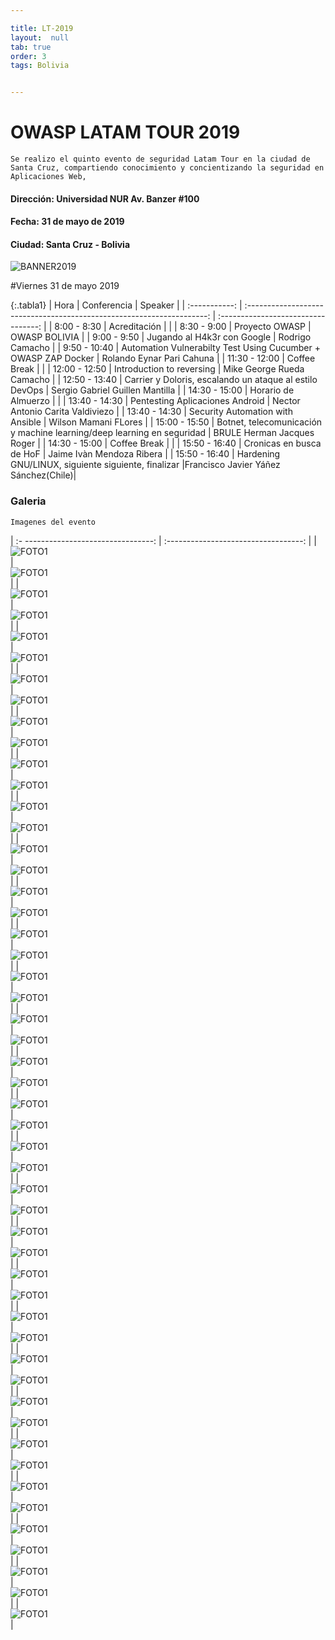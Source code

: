 ```yaml
---

title: LT-2019
layout:  null
tab: true
order: 3
tags: Bolivia


---
```

# OWASP LATAM TOUR 2019

```
Se realizo el quinto evento de seguridad Latam Tour en la ciudad de Santa Cruz, compartiendo conocimiento y concientizando la seguridad en Aplicaciones Web,
```

#### Dirección:	Universidad NUR Av. Banzer #100
#### Fecha:	31 de mayo de 2019
#### Ciudad: Santa Cruz - Bolivia


![BANNER2019](/www-chapter-bolivia/assets/images/2019_5.jpg "OWASP BOLIVIA 2019")


#Viernes 31 de mayo 2019


{:.tabla1}
|     Hora      |                              Conferencia                               |             Speaker                 |
| :-----------: | :--------------------------------------------------------------------: | :---------------------------------: |
|  8:00 - 8:30  |                             Acreditación                               |                                     |
|  8:30 - 9:00  |                            Proyecto OWASP  			                 |           OWASP BOLIVIA             |
|  9:00 - 9:50  |  				      Jugando al H4k3r con Google	   					 |   		 Rodrigo Camacho           |
| 9:50  - 10:40 |     Automation Vulnerabilty Test Using Cucumber + OWASP ZAP Docker	 |       Rolando Eynar Pari Cahuna     |
| 11:30 - 12:00 |       					  Coffee Break    		  				     |    							       |
| 12:00 - 12:50 |        				 Introduction to reversing	  			         |   	Mike George Rueda Camacho      |
| 12:50 - 13:40 |  		  Carrier y Doloris, escalando un ataque al estilo DevOps	     |    Sergio Gabriel Guillen Mantilla  |
| 14:30 - 15:00 |      	                   Horario de Almuerzo                           |                                     |
| 13:40 - 14:30 |       	    	Pentesting Aplicaciones Android				         |   Nector Antonio Carita Valdiviezo  |
| 13:40 - 14:30 |       		    Security Automation with Ansible			         |  	   Wilson Mamani FLores        |
| 15:00 - 15:50 | Botnet, telecomunicación y machine learning/deep learning en seguridad | 	    BRULE Herman Jacques Roger     |
| 14:30 - 15:00 |                             Coffee Break                               |                                     |
| 15:50 - 16:40 |         			    Cronicas en busca de HoF	 			         |     Jaime Ivàn Mendoza Ribera   	   | 
| 15:50 - 16:40 |  		   Hardening GNU/LINUX, siguiente siguiente, finalizar	  	     |Francisco Javier Yáñez Sánchez(Chile)| 




### Galeria
```
Imagenes del evento
```

| :- --------------------------------:  | :----------------------------------:   |
| ![FOTO1](/www-chapter-bolivia/assets/images/2019_14.jpg)  | ![FOTO1](/www-chapter-bolivia/assets/images/2019_9.jpg)    |
| ![FOTO1](/www-chapter-bolivia/assets/images/2019_10.jpg)  | ![FOTO1](/www-chapter-bolivia/assets/images/2019_11.jpg)   |
| ![FOTO1](/www-chapter-bolivia/assets/images/2019_13.jpg)  | ![FOTO1](/www-chapter-bolivia/assets/images/2019_12.jpg)   |
| ![FOTO1](/www-chapter-bolivia/assets/images/2019_14.jpg)  | ![FOTO1](/www-chapter-bolivia/assets/images/2019_15.jpg)   |
| ![FOTO1](/www-chapter-bolivia/assets/images/2019_17.jpg)  | ![FOTO1](/www-chapter-bolivia/assets/images/2019_16.jpg)   |
| ![FOTO1](/www-chapter-bolivia/assets/images/2019_18.jpg)  | ![FOTO1](/www-chapter-bolivia/assets/images/2019_19.jpg)   |
| ![FOTO1](/www-chapter-bolivia/assets/images/2019_21.jpg)  | ![FOTO1](/www-chapter-bolivia/assets/images/2019_20.jpg)   |
| ![FOTO1](/www-chapter-bolivia/assets/images/2019_22.jpg)  | ![FOTO1](/www-chapter-bolivia/assets/images/2019_23.jpg)   |
| ![FOTO1](/www-chapter-bolivia/assets/images/2019_25.jpg)  | ![FOTO1](/www-chapter-bolivia/assets/images/2019_24.jpg)   |
| ![FOTO1](/www-chapter-bolivia/assets/images/2019_26.jpg)  | ![FOTO1](/www-chapter-bolivia/assets/images/2019_27.jpg)   |
| ![FOTO1](/www-chapter-bolivia/assets/images/2019_29.jpg)  | ![FOTO1](/www-chapter-bolivia/assets/images/2019_28.jpg)   |
| ![FOTO1](/www-chapter-bolivia/assets/images/2019_30.jpg)  | ![FOTO1](/www-chapter-bolivia/assets/images/2019_31.jpg)   |
| ![FOTO1](/www-chapter-bolivia/assets/images/2019_33.jpg)  | ![FOTO1](/www-chapter-bolivia/assets/images/2019_32.jpg)   |
| ![FOTO1](/www-chapter-bolivia/assets/images/2019_34.jpg)  | ![FOTO1](/www-chapter-bolivia/assets/images/2019_35.jpg)   |
| ![FOTO1](/www-chapter-bolivia/assets/images/2019_37.jpg)  | ![FOTO1](/www-chapter-bolivia/assets/images/2019_36.jpg)   |
| ![FOTO1](/www-chapter-bolivia/assets/images/2019_38.jpg)  | ![FOTO1](/www-chapter-bolivia/assets/images/2019_39.jpg)   |
| ![FOTO1](/www-chapter-bolivia/assets/images/2019_41.jpg)  | ![FOTO1](/www-chapter-bolivia/assets/images/2019_40.jpg)   |
| ![FOTO1](/www-chapter-bolivia/assets/images/2019_42.jpg)  | ![FOTO1](/www-chapter-bolivia/assets/images/2019_43.jpg)   |
| ![FOTO1](/www-chapter-bolivia/assets/images/2019_45.jpg)  | ![FOTO1](/www-chapter-bolivia/assets/images/2019_44.jpg)   |
| ![FOTO1](/www-chapter-bolivia/assets/images/2019_46.jpg)  | ![FOTO1](/www-chapter-bolivia/assets/images/2019_47.jpg)   |
| ![FOTO1](/www-chapter-bolivia/assets/images/2019_49.jpg)  | ![FOTO1](/www-chapter-bolivia/assets/images/2019_48.jpg)   |
| ![FOTO1](/www-chapter-bolivia/assets/images/2019_50.jpg)  | ![FOTO1](/www-chapter-bolivia/assets/images/2019_51.jpg)   |
| ![FOTO1](/www-chapter-bolivia/assets/images/2019_53.jpg)  | ![FOTO1](/www-chapter-bolivia/assets/images/2019_52.jpg)   |
| ![FOTO1](/www-chapter-bolivia/assets/images/2019_54.jpg)  | ![FOTO1](/www-chapter-bolivia/assets/images/2019_55.jpg)   |
| ![FOTO1](/www-chapter-bolivia/assets/images/2019_57.jpg)  | ![FOTO1](/www-chapter-bolivia/assets/images/2019_56.jpg)   |
| ![FOTO1](/www-chapter-bolivia/assets/images/2019_7.jpg)   |

<style>
img[alt="FOTO1"] { 
  max-width:  400px; 
  display: block;
}
.tabla2{
    font-size:13px;
}
.tabla1{
    font-size:13px;
}
</style> 